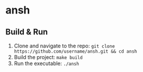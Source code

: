 # ansh

## Build & Run

1. Clone and navigate to the repo: `git clone https://github.com/username/ansh.git && cd ansh`
2. Build the project: `make build`
3. Run the executable: `./ansh`
